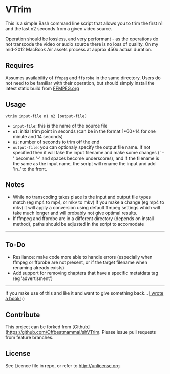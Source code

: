# VTrim
This is a simple Bash command line script that allows you to trim the first n1 and the last n2 seconds from a given video source.

Operation should be lossless, and very performant - as the operations do not transcode the video or audio source there is no loss of quality. On my mid-2012 MacBook Air assets process at approx 450x actual duration.

Requires
--------
Assumes availability of `ffmpeg` and `ffprobe` in the same directory. Users do not need to be familiar with their operation, but should simply install the latest static build from [FFMPEG.org](http://ffmpeg.org)

Usage
-----

`vtrim input-file n1 n2 [output-file]`

- `input-file`: this is the name of the source file
- `n1`: initial trim point in seconds (can be in the format 1*60+14 for one minute and 14 seconds)
- `n2`: number of seconds to trim off the end
- `output-file`: you can optionaly specify the output file name. If not specified then it will take the input filename and make some changes (' - ' becomes '-' and spaces become underscores), and if the filename is the same as the input name, the script will rename the input and add 'in_' to the front.

Notes
-----
- While no transcoding takes place is the input and output file types match (eg mp4 to mp4, or mkv to mkv) if you make a change (eg mp4 to mkv) it will apply a conversion using default ffmpeg settings which will take much longer and will probably not give optimal results.
- If ffmpeg and ffprobe are in a different directory (depends on install method), paths should be adjusted in the script to accomodate

---

To-Do
-----

- Resiliance: make code more able to handle errors (especially when ffmpeg or ffprobe are not present, or if the target filename when renaming already exists)
- Add support for removing chapters that have a specific metatdata tag (eg 'advertisment')


---

If you make use of this and like it and want to give something back... [I wrote a book!](http://amzn.to/1SHjbLI) :)

Contribute
----------
This project can be forked from
[Github](https://github.com/Offbeatmammal/shVTrim. Please issue pull
requests from feature branches.

License
-------
See Licence file in repo, or refer to http://unlicense.org